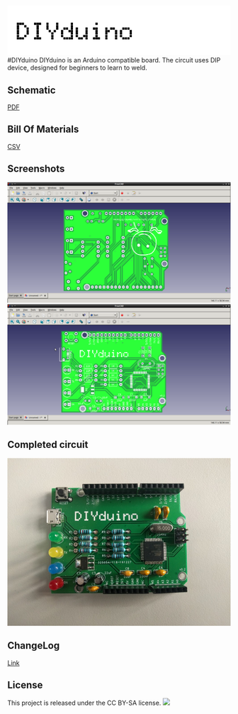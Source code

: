 ![](https://github.com/danfei/DIYduino/raw/master/images/logo.png)
#DIYduino
DIYduino is an Arduino compatible board.
The circuit uses DIP device, designed for beginners to learn to weld.

Schematic
------------
[PDF][schem]

Bill Of Materials
------------
[CSV][bom]

Screenshots
------------

![](https://github.com/danfei/DIYduino/raw/master/images/v1f.png)
![](https://github.com/danfei/DIYduino/raw/master/images/v1b.png)

Completed circuit
------------
![](https://github.com/danfei/DIYduino/raw/master/images/IMG_20170103_165229.jpg)

ChangeLog
------------
[Link][changelog]

License
------------
This project is released under the CC BY-SA license.
![](https://licensebuttons.net/l/by-sa/3.0/88x31.png)

[schem]:https://github.com/danfei/DIYduino/raw/master/DIYduino.pdf
[bom]:https://github.com/danfei/DIYduino/raw/master/DIYduino.csv
[changelog]:https://github.com/danfei/DIYduino/blob/master/CHANGELOG.md
